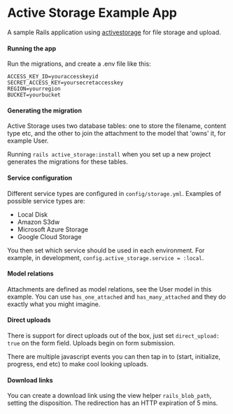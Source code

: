 # Active Storage Example App

A sample Rails application using
[activestorage](http://edgeguides.rubyonrails.org/active_storage_overview.html)
for file storage and upload.

#### Running the app

Run the migrations, and create a .env file like this:

```
ACCESS_KEY_ID=youraccesskeyid
SECRET_ACCESS_KEY=yoursecretaccesskey
REGION=yourregion
BUCKET=yourbucket
```

#### Generating the migration
Active Storage uses two database tables: one to store the filename, content
type etc, and the other to join the attachment to the model that 'owns' it, for
example User.

Running `rails active_storage:install` when you set up a new project generates
the migrations for these tables.

#### Service configuration
Different service types are configured in `config/storage.yml`. Examples of
possible service types are:

- Local Disk
- Amazon S3dw
- Microsoft Azure Storage
- Google Cloud Storage

You then set which service should be used in each environment. For example, in
development, `config.active_storage.service = :local`.

#### Model relations
Attachments are defined as model relations, see the User model in this example.
You can use `has_one_attached` and `has_many_attached` and they do exactly what
you might imagine.

#### Direct uploads
There is support for direct uploads out of the box, just set `direct_upload:
true` on the form field. Uploads begin on form submission.

There are multiple javascript events you can then tap in to (start, initialize,
progress, end etc) to make cool looking uploads.

#### Download links
You can create a download link using the view helper `rails_blob_path`, setting
the disposition. The redirection has an HTTP expiration of 5 mins.
